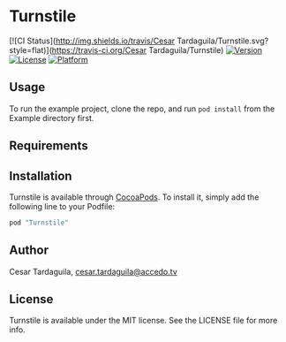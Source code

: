 # Turnstile

[![CI Status](http://img.shields.io/travis/Cesar Tardaguila/Turnstile.svg?style=flat)](https://travis-ci.org/Cesar Tardaguila/Turnstile)
[![Version](https://img.shields.io/cocoapods/v/Turnstile.svg?style=flat)](http://cocoapods.org/pods/Turnstile)
[![License](https://img.shields.io/cocoapods/l/Turnstile.svg?style=flat)](http://cocoapods.org/pods/Turnstile)
[![Platform](https://img.shields.io/cocoapods/p/Turnstile.svg?style=flat)](http://cocoapods.org/pods/Turnstile)

## Usage

To run the example project, clone the repo, and run `pod install` from the Example directory first.

## Requirements

## Installation

Turnstile is available through [CocoaPods](http://cocoapods.org). To install
it, simply add the following line to your Podfile:

```ruby
pod "Turnstile"
```

## Author

Cesar Tardaguila, cesar.tardaguila@accedo.tv

## License

Turnstile is available under the MIT license. See the LICENSE file for more info.

